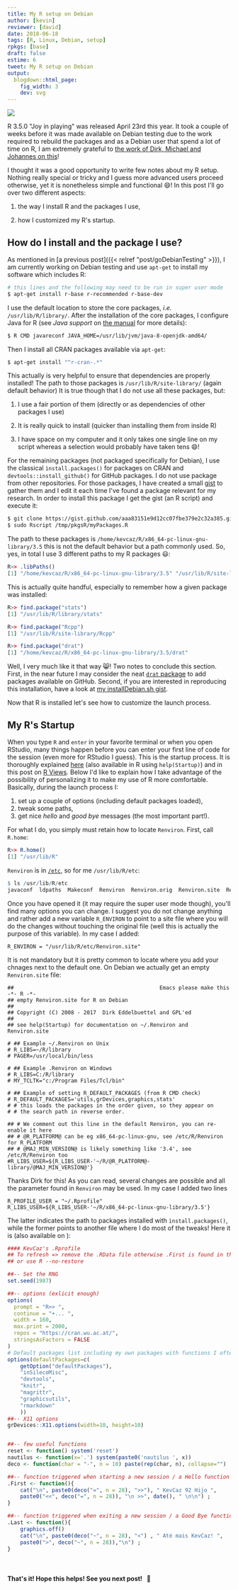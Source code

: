 ```yaml
---
title: My R setup on Debian
author: [kevin]
reviewer: [david]
date: 2018-06-18
tags: [R, Linux, Debian, setup]
rpkgs: [base]
draft: false
estime: 6
tweet: My R setup on Debian
output:
  blogdown::html_page:
    fig_width: 3
    dev: svg
---
```



![](https://img.shields.io/badge/inSileco-UnderReview-ffdd55.svg)

R 3.5.0 "Joy in playing" was released April 23rd this year. It took a couple
of weeks before it was made available on Debian testing due to the work
required to rebuild the packages and as a Debian user that spend a lot of time
on R, I am extremely grateful to [the work of Dirk, Michael and Johannes on this](http://dirk.eddelbuettel.com/blog/2018/06/11/)!


I thought it was a good opportunity to write few notes about my R setup. Nothing
really special or tricky and I guess more advanced users proceed otherwise, yet
it is nonetheless simple and functional :smile:! In this post I'll go over two
different aspects:

1. the way I install R and the packages I use,

2. how I customized my R's startup.



## How do I install and the package I use?

As mentioned in [a previous post]({{< relref "post/goDebianTesting" >}}), I am
currently working on Debian testing and use `apt-get` to install my software
which includes R:

```bash
# this lines and the following may need to be run in super user mode
$ apt-get install r-base r-recommended r-base-dev
```

I use the default location to store the core packages, *i.e.* `/usr/lib/R/library/`.
After the installation of the core packages, I configure Java for R (see *Java support* on [the manual](https://cran.r-project.org/doc/manuals/r-release/R-admin.html) for
more details):

```bash
$ R CMD javareconf JAVA_HOME=/usr/lib/jvm/java-8-openjdk-amd64/
```

Then I install all CRAN packages available via `apt-get`:

```bash
$ apt-get install "^r-cran-.*"
```


This actually is very helpful to ensure that dependencies are properly installed!
The path to those packages is `/usr/lib/R/site-library/` (again default behavior)
It is true though that I do not use all these packages, but:

1. I use a fair portion of them (directly or as dependencies of other packages I use)

2. It is really quick to install (quicker than installing them from inside R)

3. I have space on my computer and it only takes one single line on my script whereas
a selection would probably have taken tens :smile:!


For the remaining packages (not packaged specifically for Debian), I use the
classical `ìnstall.packages()` for packages on CRAN and `devtools::install_github()`
for GitHub packages. I do not use package from other repositories.
For those packages, I have created a small [gist](https://gist.github.com/KevCaz/aaa83151e9d12cc07fbe379e2c32a385)
to gather them and I edit it each time I've found a package relevant for my research.
In order to install this package I get the gist (an R script) and execute it:

```bash
$ git clone https://gist.github.com/aaa83151e9d12cc07fbe379e2c32a385.git /tmp/pkgsR
$ sudo Rscript /tmp/pkgsR/myPackages.R
```

The path to these packages is `/home/kevcaz/R/x86_64-pc-linux-gnu-library/3.5`
this is not the default behavior but a path commonly used. So, yes, in total
I use 3 different paths to my R packages :smiley::

```R
R>> .libPaths()
[1] "/home/kevcaz/R/x86_64-pc-linux-gnu-library/3.5" "/usr/lib/R/site-library"                        "/usr/lib/R/library"
```

This is actually quite handful, especially to remember how a given package
was installed:

```R
R>> find.package("stats")
[1] "/usr/lib/R/library/stats"

R>> find.package("Rcpp")
[1] "/usr/lib/R/site-library/Rcpp"

R>> find.package("drat")
[1] "/home/kevcaz/R/x86_64-pc-linux-gnu-library/3.5/drat"
```

Well, I very much like it that way :smile_cat:! Two notes to conclude this section.
First, in the near future I may consider
the neat [`drat` package](http://dirk.eddelbuettel.com/code/drat.html) to add
packages available on GitHub. Second, if you are interested in
reproducing this installation, have a look at [my installDebian.sh gist](https://gist.github.com/KevCaz/29536740b9150383a9d543ec1be96103).

Now that R is installed let's see how to customize the launch process.


## My R's Startup

When you type `R` and `enter` in your favorite terminal or when you open
RStudio, many things happen before you can enter your first line of code for
the session (even more for RStudio I guess). This is the startup process. It
is thoroughly explained [here](http://stat.ethz.ch/R-manual/R-devel/library/base/html/Startup.html)
(also available in R using `help(Startup)`) and in this post on [R Views](https://rviews.rstudio.com/2017/04/19/r-for-enterprise-understanding-r-s-startup/).
Below I'd like to explain how I take advantage of the possibility of
personalizing it to make my use of R more comfortable. Basically, during the
launch process I:

1. set up a couple of options (including default packages loaded),
2. tweak some paths,
3. get nice *hello* and *good bye* messages (the most important part!).

For what I do, you simply must retain how to locate `Renviron`. First,
call `R.home`:

```R
R>> R.home()
[1] "/usr/lib/R"
```

`Renviron` is in [`/etc`](https://unix.stackexchange.com/questions/5665/what-does-etc-stand-for),
so for me `/usr/lib/R/etc`:

```R
$ ls /usr/lib/R/etc
javaconf  ldpaths  Makeconf  Renviron  Renviron.orig  Renviron.site  Renviron.ucf  repositories  Rprofile.site
```

Once you have opened it (it may require the super user mode though),
you'll find many options you can change. I suggest you do not change
anything and rather add a new variable `R_ENVIRON` to point to a site file
where you will do the changes without touching the original file (well
this is actually the purpose of this variable). In my case I added:

```
R_ENVIRON = "/usr/lib/R/etc/Renviron.site"
```

It is not mandatory but it is pretty common to locate where you add your chnages
next to the default one. On Debian we actually get an empty `Renviron.site` file:

```
##                                              Emacs please make this -*- R -*-
## empty Renviron.site for R on Debian
##
## Copyright (C) 2008 - 2017  Dirk Eddelbuettel and GPL'ed
##
## see help(Startup) for documentation on ~/.Renviron and Renviron.site

# ## Example ~/.Renviron on Unix
# R_LIBS=~/R/library
# PAGER=/usr/local/bin/less

# ## Example .Renviron on Windows
# R_LIBS=C:/R/library
# MY_TCLTK="c:/Program Files/Tcl/bin"

# ## Example of setting R_DEFAULT_PACKAGES (from R CMD check)
# R_DEFAULT_PACKAGES='utils,grDevices,graphics,stats'
# # this loads the packages in the order given, so they appear on
# # the search path in reverse order.

## # We comment out this line in the default Renviron, you can re-enable it here
## # @R_PLATFORM@ can be eg x86_64-pc-linux-gnu, see /etc/R/Renviron for R_PLATFORM
## # @MAJ_MIN_VERSION@ is likely something like '3.4', see /etc/R/Renviron too
#R_LIBS_USER=${R_LIBS_USER-'~/R/@R_PLATFORM@-library/@MAJ_MIN_VERSION@'}
```

Thanks Dirk for this! As you can read, several changes are possible and all
the parameter found in `Renviron` may be used. In my case I added two lines

```
R_PROFILE_USER = "~/.Rprofile"
R_LIBS_USER=${R_LIBS_USER-'~/R/x86_64-pc-linux-gnu-library/3.5'}
```

The latter indicates the path to packages installed with `ìnstall.packages()`,
while the former points to another file where I do most of the tweaks!
Here it is (also available on
[<i class="fa fa-github" aria-hidden="true"></i>](https://github.com/KevCaz/dotfiles/blob/master/dotfiles/.Rprofile)):


```R
#### KevCaz's .Rprofile
## To refresh => remove the .RData file otherwise .First is found in there
## or use R --no-restore

##-- Set the RNG
set.seed(1987)

##-- options (exlicit enough)
options(
  prompt = "R>> ",
  continue = "+... ",
  width = 160,
  max.print = 2000,
  repos = "https://cran.wu.ac.at/",
  stringsAsFactors = FALSE
)
# Default packages list including my own packages with functions I often use!
options(defaultPackages=c(
    getOption("defaultPackages"),
    "inSilecoMisc",
    "devtools",
    "knitr",
    "magrittr",
    "graphicsutils",
    "rmarkdown"
    ))
##-- X11 options
grDevices::X11.options(width=10, height=10)


##-- few useful functions
reset <- function() system('reset')
nautilus <- function(x='.') system(paste0('nautilus ', x))
deco <- function(char = "-", n = 10) paste(rep(char, n), collapse="")

##-- function triggered when starting a new session / a Hello function
.First <- function(){
    cat("\n", paste0(deco("=", n = 28), ">>"), " KevCaz 92 Hijo ",
    paste0("<<", deco("=", n = 28)), "\n >>", date(), " \n\n") ;
}

##-- function triggered when exiting a new session / a Good Bye function
.Last <- function(){
    graphics.off()
    cat("\n", paste0(deco("~", n = 28), "<") , " Até mais KevCaz! ",
    paste0(">", deco("~", n = 28)),"\n") ;
}
```

<br>

#### That's it! Hope this helps! See you next post! &nbsp; :rocket:
